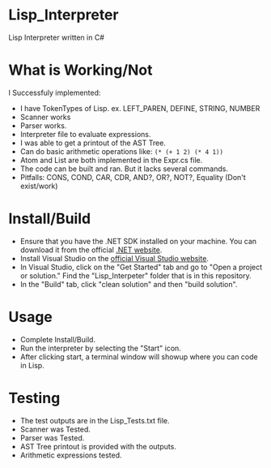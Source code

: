 # Lisp_Interpreter
Lisp Interpreter written in C#
# What is Working/Not
I Successfuly implemented:
- I have TokenTypes of Lisp. ex. LEFT_PAREN, DEFINE, STRING, NUMBER
- Scanner works 
- Parser works.
- Interpreter file to evaluate expressions.
- I was able to get a printout of the AST Tree.
- Can do basic arithmetic operations like: `(* (+ 1 2) (* 4 1))`
- Atom and List are both implemented in the Expr.cs file.
- The code can be built and ran. But it lacks several commands.
- Pitfalls: CONS, COND, CAR, CDR, AND?, OR?, NOT?, Equality (Don't exist/work)
# Install/Build
- Ensure that you have the .NET SDK installed on your machine. You can download it from the official [.NET website](https://dotnet.microsoft.com/en-us/download).
- Install Visual Studio on the [official Visual Studio website](https://visualstudio.microsoft.com/).
- In Visual Studio, click on the "Get Started" tab and go to "Open a project or solution." Find the "Lisp_Interpeter" folder that is in this repository.
- In the "Build" tab, click "clean solution" and then "build solution".
# Usage 
- Complete Install/Build.
- Run the interpreter by selecting the "Start" icon.
- After clicking start, a terminal window will showup where you can code in Lisp.
# Testing
- The test outputs are in the Lisp_Tests.txt file.
- Scanner was Tested.
- Parser was Tested.
- AST Tree printout is provided with the outputs.
- Arithmetic expressions tested.
